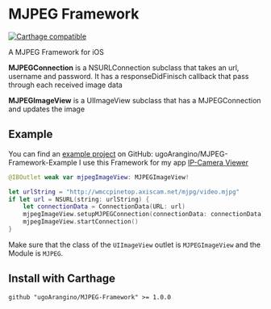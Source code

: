 # MJPEG Framework

[![Carthage compatible](https://img.shields.io/badge/Carthage-compatible-4BC51D.svg?style=flat)](https://github.com/Carthage/Carthage)


A MJPEG Framework for iOS

**MJPEGConnection** is a NSURLConnection subclass that takes an url, username and password. 
It has a responseDidFinisch callback that pass through each received image data

**MJPEGImageView** is a UIImageView subclass that has a MJPEGConnection and updates the image

## Example

You can find an [example project](https://github.com/ugoArangino/MJPEG-Framework-Example) on GitHub: ugoArangino/MJPEG-Framework-Example
I use this Framework for my app [IP-Camera Viewer](https://itunes.apple.com/de/app/ip-camera-viewer/id806365210)

```swift
@IBOutlet weak var mjpegImageView: MJPEGImageView!

let urlString = "http://wmccpinetop.axiscam.net/mjpg/video.mjpg"
if let url = NSURL(string: urlString) {
    let connectionData = ConnectionData(URL: url)
    mjpegImageView.setupMJPEGConnection(connectionData: connectionData)
    mjpegImageView.startConnection()
}
```

Make sure that the class of the `UIImageView` outlet is `MJPEGImageView` and the Module is `MJPEG`.

## Install with Carthage

	github "ugoArangino/MJPEG-Framework" >= 1.0.0

